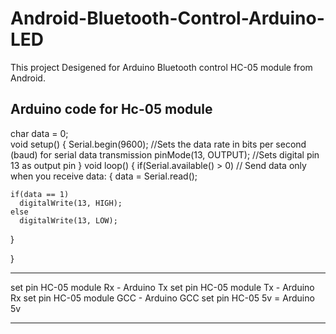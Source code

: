 # Android-Bluetooth-Control-Arduino-LED

This project Desigened for Arduino Bluetooth control HC-05 module from Android.

Arduino code for Hc-05 module 
-------------------------------------------------------------------------------------------
char data = 0;               
void setup() 
{
  Serial.begin(9600);         //Sets the data rate in bits per second (baud) for serial data transmission
  pinMode(13, OUTPUT);        //Sets digital pin 13 as output pin
}
void loop()
{
  if(Serial.available() > 0)  // Send data only when you receive data:
  {
    data = Serial.read();             
          
    if(data == 1)            
      digitalWrite(13, HIGH);  
    else
      digitalWrite(13, LOW);   
  }                           
 
}

--------------------------------------------------------------------------------------------------

set pin HC-05 module Rx - Arduino Tx
set pin HC-05 module Tx - Arduino Rx
set pin HC-05 module GCC - Arduino GCC
set pin HC-05 5v = Arduino 5v

------------------------------------------------------------------------------------------------------

